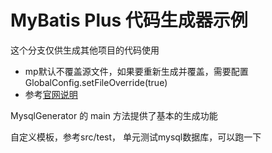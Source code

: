 # MyBatis Plus 代码生成器示例

这个分支仅供生成其他项目的代码使用

* mp默认不覆盖源文件，如果要重新生成并覆盖，需要配置GlobalConfig.setFileOverride(true)
* 参考[官网说明](https://mybatis.plus/guide/generator.html#%E4%BB%A3%E7%A0%81%E7%94%9F%E6%88%90%E5%99%A8)

MysqlGenerator 的 main 方法提供了基本的生成功能

自定义模板，参考src/test， 单元测试mysql数据库，可以跑一下